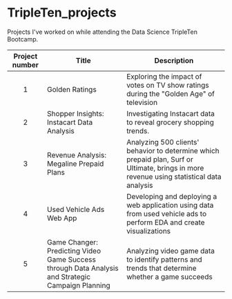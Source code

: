 # TripleTen_projects
Projects I've worked on while attending the Data Science TripleTen Bootcamp.

| Project number | Title | Description |
| :-----------: | ----------- |----------- |
| 1 | Golden Ratings | Exploring the impact of votes on TV show ratings during the "Golden Age" of television |
| 2 | Shopper Insights: Instacart Data Analysis | Investigating Instacart data to reveal grocery shopping trends.|
| 3 | Revenue Analysis: Megaline Prepaid Plans | Analyzing 500 clients' behavior to determine which prepaid plan, Surf or Ultimate, brings in more revenue using statistical data analysis |
| 4 | Used Vehicle Ads Web App | Developing and deploying a web application using data from used vehicle ads to perform EDA and create visualizations |
| 5 | Game Changer: Predicting Video Game Success through Data Analysis and Strategic Campaign Planning| Analyzing video game data to identify patterns and trends that determine whether a game succeeds |

